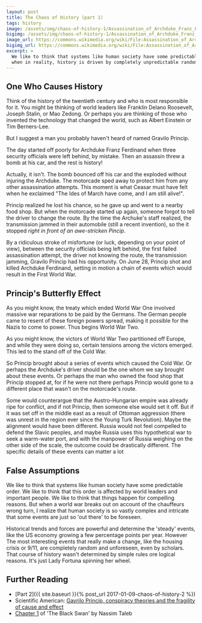 ```yaml
---
layout: post
title: The Chaos of History (part 1)
tags: history
image: /assets/img/chaos-of-history-1/Assassination_of_Archduke_Franz_Ferdinand.jpg
bigimg: /assets/img/chaos-of-history-1/Assassination_of_Archduke_Franz_Ferdinand.jpg
image_url: https://commons.wikimedia.org/wiki/File:Assassination_of_Archduke_Franz_Ferdinand_1914.jpg
bigimg_url: https://commons.wikimedia.org/wiki/File:Assassination_of_Archduke_Franz_Ferdinand_1914.jpg
excerpt: >
  We like to think that systems like human society have some predictable order,
  when in reality, history is driven by completely unpredictable random events.
---
```


## One Who Causes History

Think of the history of the twentieth century and who is most responsible for
it. You might be thinking of world leaders like Franklin Delano Roosevelt,
Joseph Stalin, or Mao Zedong. Or perhaps you are thinking of those who invented
the technology that changed the world, such as Albert Einstein or Tim
Berners-Lee.

But I suggest a man you probably haven't heard of named Gravilo Princip.

The day started off poorly for Archduke Franz Ferdinand when three security
officials were left behind, by mistake. Then an assassin threw a bomb at his
car, and the rest is history!

Actually, it isn't. The bomb bounced off his car and the exploded without
injuring the Archduke. The motorcade sped away to protect him from any other
assassination attempts. This moment is what Ceasar must have felt when he
exclaimed "The Ides of March have come, and I am still alive!".

Princip realized he lost his chance, so he gave up and went to a nearby food
shop. But when the motorcade started up again, someone forgot to tell the driver
to change the route. By the time the Archuke's staff realized, the transmission
jammed in their automobile (still a recent invention), so the it stopped _right
in front of an awe-stricken Pincip_.

By a ridiculous stroke of misfortune (or luck, depending on your point of view),
between the security officials being left behind, the first failed assassination
attempt, the driver not knowing the route, the transmission jamming, Gravilo
Princip had his opportunity. On June 28, Princip shot and killed Archduke
Ferdinand, setting in motion a chain of events which would result in the First
World War.

## Princip's Butterfly Effect

As you might know, the treaty which ended World War One involved massive war
reparations to be paid by the Germans. The German people came to resent of these
foreign powers spread, making it possible for the Nazis to come to power. Thus
begins World War Two.

As you might know, the victors of World War Two partitioned off Europe, and
while they were doing so, certain tensions among the victors emerged. This led
to the stand off of the Cold War.

So Princip brought about a series of events which caused the Cold War. Or
perhaps the Archduke's driver should be the one whom we say brought about these
events. Or perhaps the man who owned the food shop that Princip stopped at, for
if he were not there perhaps Princip would gone to a different place that wasn't
on the motorcade's route.

Some would counterargue that the Austro-Hungarian empire was already ripe for
conflict, and if not Princip, then someone else would set it off. But if it was
set off in the middle east as a result of Ottoman aggression (there was unrest
in the region ever since the Young Turk Revolution). Maybe the alignment would
have been different. Russia would not feel compelled to defend the Slavic
peoples, and maybe Russia uses this hypothetical war to seek a warm-water port,
and with the manpower of Russia weighing on the other side of the scale, the
outcome could be drastically different. The specific details of these events can
matter a lot

## False Assumptions

We like to think that systems like human society have some predictable order. We
like to think that this order is affected by world leaders and important
people. We like to think that things happen for compelling reasons. But when a
world war breaks out on account of the chauffeurs wrong turn, I realize that
human society is so vastly complex and intricate that some events are just so
'out there' to be foreseen.

Historical trends and forces are powerful and determine the 'steady'
events, like the US economy growing a few percentage points per
year. However The most interesting events that really make a change,
like the housing crisis or 9/11, are completely random and unforeseen,
even by scholars. That course of history wasn't determined by simple
rules ore logical reasons. It's just Lady Fortuna spinning her wheel.

## Further Reading

- [Part 2]({{ site.baseurl }}{% post_url 2017-01-09-chaos-of-history-2 %})
- Scientific American: [Gavrilo Princip, conspiracy theories and the fragility of cause and effect](http://blogs.scientificamerican.com/the-curious-wavefunction/gavrilo-princip-conspiracy-theories-and-the-fragility-of-cause-and-effect/)
- [Chapter 1](http://www.nytimes.com/2007/04/22/books/chapters/0422-1st-tale.html?_r=0) of 'The Black Swan' by Nassim Taleb
